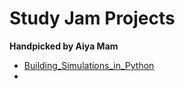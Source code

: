 # Study Jam Projects
<b>Handpicked by Aiya Mam</b>
<br>
- <a href="\\Building_Simulations_in_Python\main">Building_Simulations_in_Python </a>
-  

